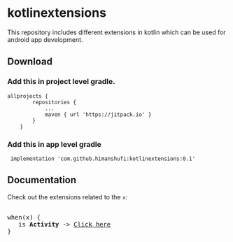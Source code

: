# kotlinextensions
This repository includes different extensions in kotlin which can be used for android app development.

## Download

### Add this in project level gradle.

```
allprojects {
		repositories {
			...
			maven { url 'https://jitpack.io' }
		}
	}
```
### Add this in app level gradle

```
 implementation 'com.github.himanshufi:kotlinextensions:0.1'

```
## Documentation

Check out the extensions related to the `x`:

<pre>

when(x) {
   is <b>Activity</b> -> <a href="https://github.com/himanshufi/kotlinextensions/blob/master/docs/ActivityExtension.md">Click here</a>
} 

</pre>
